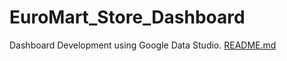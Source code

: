 # EuroMart_Store_Dashboard
Dashboard Development using Google Data Studio.
[README.md](https://github.com/GauravRajgor/EuroMart_Store_Dashboard/files/8893690/README.md)
